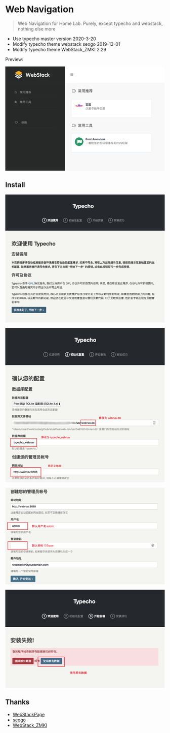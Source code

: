 # Web Navigation

> Web Navigation for Home Lab. Purely, except typecho and webstack, nothing else more

* Use typecho master version 2020-3-20
* Modify typecho theme webstack seogo 2019-12-01
* Modify typecho theme WebStack_ZMKI 2.29

Preview:

![Snipaste_2020-03-30_22-17-04](https://raw.githubusercontent.com/stuarthua/PicGo/master/tmp/Snipaste_2020-03-30_22-17-04.png)

## Install

![Snipaste_2020-03-30_22-06-10](https://raw.githubusercontent.com/stuarthua/PicGo/master/tmp/Snipaste_2020-03-30_22-06-10.png)

![Snipaste_2020-03-30_22-10-12](https://raw.githubusercontent.com/stuarthua/PicGo/master/tmp/Snipaste_2020-03-30_22-10-12.png)

![Snipaste_2020-03-30_22-11-06](https://raw.githubusercontent.com/stuarthua/PicGo/master/tmp/Snipaste_2020-03-30_22-11-06.png)

![Snipaste_2020-03-30_22-16-44](https://raw.githubusercontent.com/stuarthua/PicGo/master/tmp/Snipaste_2020-03-30_22-16-44.png)

## Thanks

* [WebStackPage](https://github.com/WebStackPage/WebStackPage.github.io)
* [seogo](https://www.seogo.me/muban/webstack.html)
* [WebStack_ZMKI](https://github.com/wclk/WebStack_ZMKI/)
